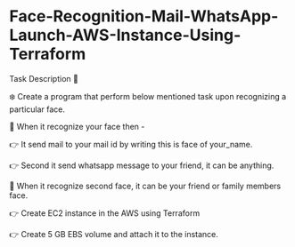 # Face-Recognition-Mail-WhatsApp-Launch-AWS-Instance-Using-Terraform

Task Description 📄

❄️ Create a program that perform below mentioned task upon recognizing a particular face.

📌 When it recognize your face then -

👉 It send mail to your mail id by writing this is face of your_name.

👉 Second it send whatsapp message to your friend, it can be anything.

📌 When it recognize second face, it can be your friend or family members face.

👉 Create EC2 instance in the AWS using Terraform

👉 Create 5 GB EBS volume and attach it to the instance.
 
